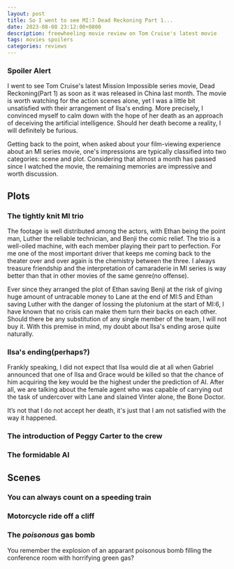 ```yaml
---
layout: post
title: So I went to see MI:7 Dead Reckoning Part 1...
date: 2023-08-08 23:12:00+0800
description: freewheeling movie review on Tom Cruise's latest movie
tags: movies spoilers
categories: reviews
---
```

### Spoiler Alert

I went to see Tom Cruise's latest Mission Impossible series movie, Dead Reckoning(Part 1) as soon as it was released in China last month. The movie is worth watching for the action scenes alone, yet I was a little bit unsatisfied with their arrangement of Ilsa's ending. More precisely, I convinced myself to calm down with the hope of her death as an approach of deceiving the artificial intelligence. Should her death become a reality, I will definitely be furious.

Getting back to the point, when asked about your film-viewing experience about an MI series movie, one's impressions are typically classified into two categories: scene and plot. Considering that almost a month has passed since I watched the movie, the remaining memories are impressive and worth discussion.

## Plots

### The tightly knit MI trio

The footage is well distributed among the actors, with Ethan being the point man, Luther the reliable technician, and Benji the comic relief. The trio is a well-oiled machine, with each member playing their part to perfection. For me one of the most important driver that keeps me coming back to the theater over and over again is the chemistry between the three. I always treasure friendship and the interpretation of camaraderie in MI series is way better than that in other movies of the same genre(no offense).

Ever since they arranged the plot of Ethan saving Benji at the risk of giving huge amount of untracable money to Lane at the end of MI:5 and Ethan saving Luther with the danger of lossing the plutonium at the start of MI:6, I have known that no crisis can make them turn their backs on each other. Should there be any substitution of any single member of the team, I will not buy it. With this premise in mind, my doubt about Ilsa's ending arose quite naturally.

### Ilsa's ending(perhaps?)

Frankly speaking, I did not expect that Ilsa would die at all when Gabriel announced that one of Ilsa and Grace would be killed so that the chance of him acquiring the key would be the highest under the prediction of AI. After all, we are talking about the female agent who was capable of carrying out the task of undercover with Lane and slained Vinter alone, the Bone Doctor.

It’s not that I do not accept her death, it's just that I am not satisfied with the way it happened.

### The introduction of Peggy Carter to the crew

### The formidable AI

## Scenes

### You can always count on a speeding train

### Motorcycle ride off a cliff

### The *poisonous* gas bomb

You remember the explosion of an apparant poisonous bomb filling the conference room with horrifying green gas?
